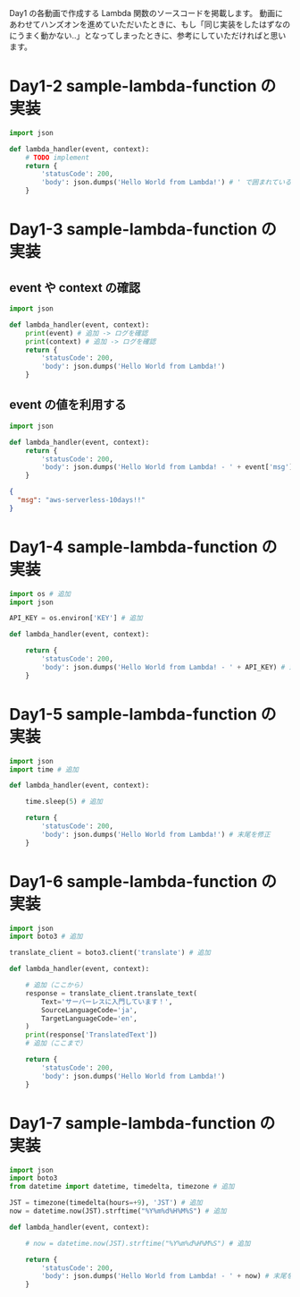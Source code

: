 Day1 の各動画で作成する Lambda 関数のソースコードを掲載します。
動画にあわせてハンズオンを進めていただいたときに、もし「同じ実装をしたはずなのにうまく動かない..」となってしまったときに、参考にしていただければと思います。

# Day1-2 sample-lambda-function の実装
```py
import json

def lambda_handler(event, context):
    # TODO implement
    return {
        'statusCode': 200,
        'body': json.dumps('Hello World from Lambda!') # ' で囲まれている文字列を一部修正
    }
```

# Day1-3 sample-lambda-function の実装
## event や context の確認
```py
import json

def lambda_handler(event, context):
    print(event) # 追加 -> ログを確認
    print(context) # 追加 -> ログを確認
    return {
        'statusCode': 200,
        'body': json.dumps('Hello World from Lambda!')
    }
```

## event の値を利用する
```py
import json

def lambda_handler(event, context):
    return {
        'statusCode': 200,
        'body': json.dumps('Hello World from Lambda! - ' + event['msg']) # 末尾を修正
    }
```
```json
{
  "msg": "aws-serverless-10days!!"
}
```

# Day1-4 sample-lambda-function の実装
```py
import os # 追加
import json

API_KEY = os.environ['KEY'] # 追加

def lambda_handler(event, context):

    return {
        'statusCode': 200,
        'body': json.dumps('Hello World from Lambda! - ' + API_KEY) # 末尾を修正
    }
```

# Day1-5 sample-lambda-function の実装
```py
import json
import time # 追加

def lambda_handler(event, context):

    time.sleep(5) # 追加

    return {
        'statusCode': 200,
        'body': json.dumps('Hello World from Lambda!') # 末尾を修正
    }
```

# Day1-6 sample-lambda-function の実装
```py
import json
import boto3 # 追加

translate_client = boto3.client('translate') # 追加

def lambda_handler(event, context):

    # 追加（ここから）
    response = translate_client.translate_text(
        Text='サーバーレスに入門しています！',
        SourceLanguageCode='ja',
        TargetLanguageCode='en',
    )
    print(response['TranslatedText'])
    # 追加（ここまで）

    return {
        'statusCode': 200,
        'body': json.dumps('Hello World from Lambda!')
    }
```

# Day1-7 sample-lambda-function の実装
```py
import json
import boto3
from datetime import datetime, timedelta, timezone # 追加

JST = timezone(timedelta(hours=+9), 'JST') # 追加
now = datetime.now(JST).strftime("%Y%m%d%H%M%S") # 追加

def lambda_handler(event, context):

    # now = datetime.now(JST).strftime("%Y%m%d%H%M%S") # 追加

    return {
        'statusCode': 200,
        'body': json.dumps('Hello World from Lambda! - ' + now) # 末尾を修正
    }
```